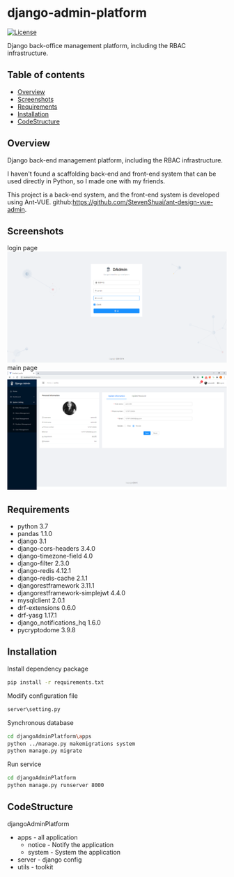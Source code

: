 # django-admin-platform 
[![License](https://img.shields.io/badge/License-Apache%202.0-blue.svg)](https://opensource.org/licenses/Apache-2.0)

Django back-office management platform, including the RBAC infrastructure.



## Table of contents
* [Overview](#Overview)
* [Screenshots](#screenshots)
* [Requirements](#Requirements)
* [Installation](#Installation)
* [CodeStructure](#CodeStructure)

## Overview
Django back-end management platform, including the RBAC infrastructure.

I haven't found a scaffolding back-end and front-end system that can be used directly in Python, so I made one with my friends.

This project is a back-end system, and the front-end system is developed using Ant-VUE.
github:https://github.com/StevenShuai/ant-design-vue-admin. 

## Screenshots
login page
![login](./img/login.png)
main page
![main](./img/main.png)

## Requirements
* python 3.7
* pandas 1.1.0
* django 3.1
* django-cors-headers 3.4.0
* django-timezone-field 4.0
* django-filter 2.3.0
* django-redis 4.12.1
* django-redis-cache 2.1.1
* djangorestframework 3.11.1
* djangorestframework-simplejwt 4.4.0
* mysqlclient 2.0.1
* drf-extensions 0.6.0
* drf-yasg 1.17.1
* django_notifications_hq 1.6.0
* pycryptodome 3.9.8

## Installation
Install dependency package

```bash
pip install -r requirements.txt
```

Modify configuration file

```bash
server\setting.py
```

Synchronous database

```bash
cd djangoAdminPlatform\apps
python ../manage.py makemigrations system
python manage.py migrate
```

Run service

```bash
cd djangoAdminPlatform
python manage.py runserver 8000
```



## CodeStructure

djangoAdminPlatform

- apps - all application
  - notice  - Notify the application
  - system - System the application
- server - django config
- utils - toolkit




